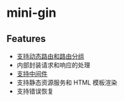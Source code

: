 # mini-gin

## Features
- [支持动态路由和路由分组](./docs/Implementation-details.md#动态路由)
- 内部封装请求和响应的处理
- [支持中间件](./docs/Implementation-details.md#中间件)
- 支持静态资源服务和 HTML 模板渲染
- 支持错误恢复

